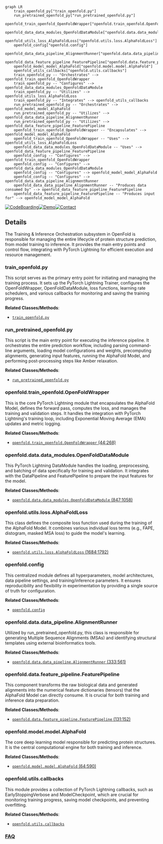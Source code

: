 ```mermaid
graph LR
    train_openfold_py["train_openfold.py"]
    run_pretrained_openfold_py["run_pretrained_openfold.py"]
    openfold_train_openfold_OpenFoldWrapper["openfold.train_openfold.OpenFoldWrapper"]
    openfold_data_data_modules_OpenFoldDataModule["openfold.data.data_modules.OpenFoldDataModule"]
    openfold_utils_loss_AlphaFoldLoss["openfold.utils.loss.AlphaFoldLoss"]
    openfold_config["openfold.config"]
    openfold_data_data_pipeline_AlignmentRunner["openfold.data.data_pipeline.AlignmentRunner"]
    openfold_data_feature_pipeline_FeaturePipeline["openfold.data.feature_pipeline.FeaturePipeline"]
    openfold_model_model_AlphaFold["openfold.model.model.AlphaFold"]
    openfold_utils_callbacks["openfold.utils.callbacks"]
    train_openfold_py -- "Orchestrates" --> openfold_train_openfold_OpenFoldWrapper
    train_openfold_py -- "Configures" --> openfold_data_data_modules_OpenFoldDataModule
    train_openfold_py -- "Utilizes" --> openfold_utils_loss_AlphaFoldLoss
    train_openfold_py -- "Integrates" --> openfold_utils_callbacks
    run_pretrained_openfold_py -- "Orchestrates" --> openfold_model_model_AlphaFold
    run_pretrained_openfold_py -- "Utilizes" --> openfold_data_data_pipeline_AlignmentRunner
    run_pretrained_openfold_py -- "Utilizes" --> openfold_data_feature_pipeline_FeaturePipeline
    openfold_train_openfold_OpenFoldWrapper -- "Encapsulates" --> openfold_model_model_AlphaFold
    openfold_train_openfold_OpenFoldWrapper -- "Uses" --> openfold_utils_loss_AlphaFoldLoss
    openfold_data_data_modules_OpenFoldDataModule -- "Uses" --> openfold_data_feature_pipeline_FeaturePipeline
    openfold_config -- "Configures" --> openfold_train_openfold_OpenFoldWrapper
    openfold_config -- "Configures" --> openfold_data_data_modules_OpenFoldDataModule
    openfold_config -- "Configures" --> openfold_model_model_AlphaFold
    openfold_config -- "Configures" --> openfold_data_data_pipeline_AlignmentRunner
    openfold_data_data_pipeline_AlignmentRunner -- "Produces data consumed by" --> openfold_data_feature_pipeline_FeaturePipeline
    openfold_data_feature_pipeline_FeaturePipeline -- "Produces input for" --> openfold_model_model_AlphaFold
```

[![CodeBoarding](https://img.shields.io/badge/Generated%20by-CodeBoarding-9cf?style=flat-square)](https://github.com/CodeBoarding/CodeBoarding)[![Demo](https://img.shields.io/badge/Try%20our-Demo-blue?style=flat-square)](https://www.codeboarding.org/demo)[![Contact](https://img.shields.io/badge/Contact%20us%20-%20contact@codeboarding.org-lightgrey?style=flat-square)](mailto:contact@codeboarding.org)

## Details

The Training & Inference Orchestration subsystem in OpenFold is responsible for managing the entire lifecycle of protein structure prediction, from model training to inference. It provides the main entry points and control flow, integrating with PyTorch Lightning for efficient execution and resource management.

### train_openfold.py
This script serves as the primary entry point for initiating and managing the training process. It sets up the PyTorch Lightning Trainer, configures the OpenFoldWrapper, OpenFoldDataModule, loss functions, learning rate schedulers, and various callbacks for monitoring and saving the training progress.


**Related Classes/Methods**:

- <a href="https://github.com/aqlaboratory/openfold/blob/main/train_openfold.py" target="_blank" rel="noopener noreferrer">`train_openfold.py`</a>


### run_pretrained_openfold.py
This script is the main entry point for executing the inference pipeline. It orchestrates the entire prediction workflow, including parsing command-line arguments, loading model configurations and weights, precomputing alignments, generating input features, running the AlphaFold Model, and performing post-processing steps like Amber relaxation.


**Related Classes/Methods**:

- <a href="https://github.com/aqlaboratory/openfold/blob/main/run_pretrained_openfold.py" target="_blank" rel="noopener noreferrer">`run_pretrained_openfold.py`</a>


### openfold.train_openfold.OpenFoldWrapper
This is the core PyTorch Lightning module that encapsulates the AlphaFold Model, defines the forward pass, computes the loss, and manages the training and validation steps. It handles the integration with PyTorch Lightning's training loop, including Exponential Moving Average (EMA) updates and metric logging.


**Related Classes/Methods**:

- <a href="https://github.com/aqlaboratory/openfold/blob/main/train_openfold.py#L44-L268" target="_blank" rel="noopener noreferrer">`openfold.train_openfold.OpenFoldWrapper` (44:268)</a>


### openfold.data.data_modules.OpenFoldDataModule
This PyTorch Lightning DataModule handles the loading, preprocessing, and batching of data specifically for training and validation. It integrates with the DataPipeline and FeaturePipeline to prepare the input features for the model.


**Related Classes/Methods**:

- <a href="https://github.com/aqlaboratory/openfold/blob/main/openfold/data/data_modules.py#L847-L1058" target="_blank" rel="noopener noreferrer">`openfold.data.data_modules.OpenFoldDataModule` (847:1058)</a>


### openfold.utils.loss.AlphaFoldLoss
This class defines the composite loss function used during the training of the AlphaFold Model. It combines various individual loss terms (e.g., FAPE, distogram, masked MSA loss) to guide the model's learning.


**Related Classes/Methods**:

- <a href="https://github.com/aqlaboratory/openfold/blob/main/openfold/utils/loss.py#L1684-L1792" target="_blank" rel="noopener noreferrer">`openfold.utils.loss.AlphaFoldLoss` (1684:1792)</a>


### openfold.config
This centralized module defines all hyperparameters, model architectures, data pipeline settings, and training/inference parameters. It ensures reproducibility and flexibility in experimentation by providing a single source of truth for configuration.


**Related Classes/Methods**:

- <a href="https://github.com/aqlaboratory/openfold/blob/main/openfold/config.py" target="_blank" rel="noopener noreferrer">`openfold.config`</a>


### openfold.data.data_pipeline.AlignmentRunner
Utilized by run_pretrained_openfold.py, this class is responsible for generating Multiple Sequence Alignments (MSAs) and identifying structural templates using external bioinformatics tools.


**Related Classes/Methods**:

- <a href="https://github.com/aqlaboratory/openfold/blob/main/openfold/data/data_pipeline.py#L333-L561" target="_blank" rel="noopener noreferrer">`openfold.data.data_pipeline.AlignmentRunner` (333:561)</a>


### openfold.data.feature_pipeline.FeaturePipeline
This component transforms the raw biological data and generated alignments into the numerical feature dictionaries (tensors) that the AlphaFold Model can directly consume. It is crucial for both training and inference data preparation.


**Related Classes/Methods**:

- <a href="https://github.com/aqlaboratory/openfold/blob/main/openfold/data/feature_pipeline.py#L131-L152" target="_blank" rel="noopener noreferrer">`openfold.data.feature_pipeline.FeaturePipeline` (131:152)</a>


### openfold.model.model.AlphaFold
The core deep learning model responsible for predicting protein structures. It is the central computational engine for both training and inference.


**Related Classes/Methods**:

- <a href="https://github.com/aqlaboratory/openfold/blob/main/openfold/model/model.py#L64-L590" target="_blank" rel="noopener noreferrer">`openfold.model.model.AlphaFold` (64:590)</a>


### openfold.utils.callbacks
This module provides a collection of PyTorch Lightning callbacks, such as EarlyStoppingVerbose and ModelCheckpoint, which are crucial for monitoring training progress, saving model checkpoints, and preventing overfitting.


**Related Classes/Methods**:

- <a href="https://github.com/aqlaboratory/openfold/blob/main/openfold/utils/callbacks.py" target="_blank" rel="noopener noreferrer">`openfold.utils.callbacks`</a>




### [FAQ](https://github.com/CodeBoarding/GeneratedOnBoardings/tree/main?tab=readme-ov-file#faq)